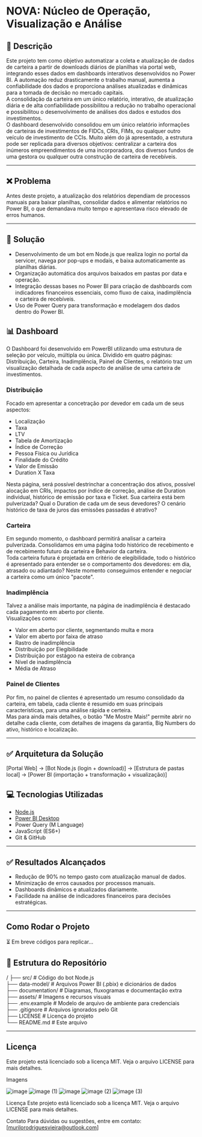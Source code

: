 # NOVA: Núcleo de Operação, Visualização e Análise

## 📄 Descrição 

Este projeto tem como objetivo automatizar a coleta e atualização de dados de carteira a partir de downloads diários de planilhas via portal web, integrando esses dados em dashboards interativos desenvolvidos no Power BI. A automação reduz drasticamente o trabalho manual, aumenta a confiabilidade dos dados e proporciona análises atualizadas e dinâmicas para a tomada de decisão no mercado capitais.  
A consolidação da carteira em um único relatório, interativo, de atualização diária e de alta confiabilidade possibilitou a redução no trabalho operacional e possibilitou o desenvolvimento de análises dos dados e estudos dos investimentos.  
O dashboard desenvolvido consolidou em um único relatório informações de carteiras de investimentos de FIDCs, CRIs, FIMs, ou qualquer outro veículo de investimento de CCIs.  Muito além do já apresentado, a estrutura pode ser replicada para diversos objetivos: centralizar a carteira dos inúmeros empreendimentos de uma incorporadora, dos diversos fundos de uma gestora ou qualquer outra construção de carteira de recebíveis.

---

## ❌ Problema

Antes deste projeto, a atualização dos relatórios dependiam de processos manuais para baixar planilhas, consolidar dados e alimentar relatórios no Power BI, o que demandava muito tempo e apresentava risco elevado de erros humanos.

---

## 🎯 Solução

- Desenvolvimento de um bot em Node.js que realiza login no portal da servicer, navega por pop-ups e modais, e baixa automaticamente as planilhas diárias.
- Organização automática dos arquivos baixados em pastas por data e operação.
- Integração dessas bases no Power BI para criação de dashboards com indicadores financeiros essenciais, como fluxo de caixa, inadimplência e carteira de recebíveis.
- Uso de Power Query para transformação e modelagem dos dados dentro do Power BI.

## 📊 Dashboard

O Dashboard foi desenvolvido em PowerBI utilizando uma estrutura de seleção por veículo, múltipla ou única. Dividido em quatro páginas: Distribuição, Carteira, Inadimplência, Painel de Clientes, o relatório traz um visualização detalhada de cada aspecto de análise de uma carteira de investimentos.

### Distribuição

Focado em apresentar a concetração por devedor em cada um de seus aspectos:  
- Localização
- Taxa
- LTV
- Tabela de Amortização
- Índice de Correção
- Pessoa Física ou Jurídica
- Finalidade do Crédito
- Valor de Emissão
- Duration X Taxa

Nesta página, será possível destrinchar a concentração dos ativos, possível alocação em CRIs, impactos por índice de correção, análise de Duration individual, histórico de emissão por taxa e Ticket. Sua carteira está bem pulverizada? Qual o Duration de cada um de seus devedores? O cenário histórico de taxa de juros das emissões passadas é atrativo?

### Carteira

Em segundo momento, o dashboard permitirá analisar a carteira pulverizada. Consolidamos em uma página todo histórico de recebimento e de recebimento futuro da carteira e Behavior da carteira.  
Toda carteira futura é projetada em critério de elegibilidade, todo o histórico é apresentado para entender se o comportamento dos devedores: em dia, atrasado ou adiantado? 
Neste momento conseguimos entender e negociar a carteira como um único "pacote".

### Inadimplência

Talvez a análise mais importante, na página de inadimplência é destacado cada pagamento em aberto por cliente.  
Visualizações como:
- Valor em aberto por cliente, segmentando multa e mora
- Valor em aberto por faixa de atraso
- Rastro de inadimplência
- Distribuição por Elegibilidade
- Distribuição por estágoo na esteira de cobrança
- Nível de inadimplência
- Média de Atraso

### Painel de Clientes

Por fim, no painel de clientes é apresentado um resumo consolidado da carteira, em tabela, cada cliente é resumido em suas principais características, para uma análise rápida e certeira.  
Mas para ainda mais detalhes, o botão "Me Mostre Mais!" permite abrir no detalhe cada cliente, com detalhes de imagens da garantia, Big Numbers do ativo, histórico e localização.

---

## ✅ Arquitetura da Solução
[Portal Web] → [Bot Node.js (login + download)] → [Estrutura de pastas local] → [Power BI (importação + transformação + visualização)]

## 💻 Tecnologias Utilizadas

- [Node.js](https://nodejs.org/)
- [Power BI Desktop](https://powerbi.microsoft.com/)
- Power Query (M Language)
- JavaScript (ES6+)
- Git & GitHub

---

## ✅ Resultados Alcançados

- Redução de 90% no tempo gasto com atualização manual de dados.
- Minimização de erros causados por processos manuais.
- Dashboards dinâmicos e atualizados diariamente.
- Facilidade na análise de indicadores financeiros para decisões estratégicas.

---

## Como Rodar o Projeto

⏳ Em breve códigos para replicar...

## 📁 Estrutura do Repositório

/
├── src/               # Código do bot Node.js  
├── data-model/        # Arquivos Power BI (.pbix) e dicionários de dados  
├── documentation/     # Diagramas, fluxogramas e documentação extra  
├── assets/            # Imagens e recursos visuais  
├── .env.example       # Modelo de arquivo de ambiente para credenciais  
├── .gitignore         # Arquivos ignorados pelo Git  
├── LICENSE            # Licença do projeto  
└── README.md          # Este arquivo  

---

## Licença

Este projeto está licenciado sob a licença MIT. Veja o arquivo LICENSE para mais detalhes.

Imagens

![image](https://github.com/user-attachments/assets/d7a22bcd-47d2-4a9b-940c-03b9186f7aa8)
![image (1)](https://github.com/user-attachments/assets/1ffcba04-57b2-4487-a0a7-cf516f97b813)
![image](https://github.com/user-attachments/assets/e379a2cb-cdc0-4fde-88c6-e8a2d95ecefb)
![image (2)](https://github.com/user-attachments/assets/8c8808b0-8429-4f19-903f-14c8c80e7bbd)
![image (3)](https://github.com/user-attachments/assets/d02b8ca6-f7c3-458c-a544-ca9fc92ce3a3)

Licença
Este projeto está licenciado sob a licença MIT. Veja o arquivo LICENSE para mais detalhes.

Contato
Para dúvidas ou sugestões, entre em contato: [murilorodriguesvieira@outlook.com]

